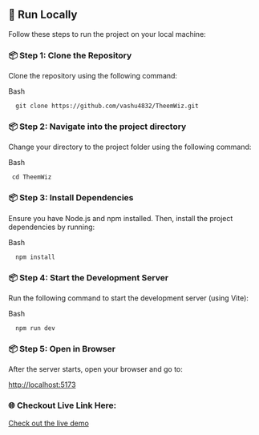 🚀 Run Locally
--------------

Follow these steps to run the project on your local machine:

### 📦 Step 1: Clone the Repository

Clone the repository using the following command:

Bash

`   git clone https://github.com/vashu4832/TheemWiz.git  `  

### 📦 Step 2: Navigate into the project directory

Change your directory to the project folder using the following command:

Bash

 `  cd TheemWiz   `

### 📦 Step 3: Install Dependencies

Ensure you have Node.js and npm installed. Then, install the project dependencies by running:

Bash

`   npm install   `

### 📦 Step 4: Start the Development Server

Run the following command to start the development server (using Vite):

Bash

`   npm run dev   `

### 📦 Step 5: Open in Browser

After the server starts, open your browser and go to:

[http://localhost:5173](https://www.google.com/search?q=http://localhost:5173)

### 🌐 Checkout Live Link Here: 
 
[Check out the live demo](https://theem-wiz-nu.vercel.app/)
